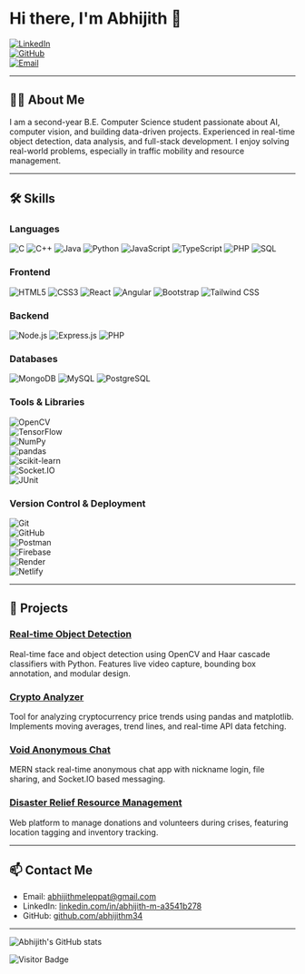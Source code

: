 # Hi there, I'm Abhijith 👋

[![LinkedIn](https://img.shields.io/badge/LinkedIn-abhijith-blue?style=flat&logo=linkedin&logoColor=white)](https://linkedin.com/in/abhijith-m-a3541b278)  
[![GitHub](https://img.shields.io/badge/GitHub-abhijithm34-black?style=flat&logo=github&logoColor=white)](https://github.com/abhijithm34)  
[![Email](https://img.shields.io/badge/Email-abhi%40gmail.com-c14438?style=flat&logo=gmail&logoColor=white)](mailto:abhijithmeleppat@gmail.com)

---

## 👨‍💻 About Me

I am a second-year B.E. Computer Science student passionate about AI, computer vision, and building data-driven projects. Experienced in real-time object detection, data analysis, and full-stack development. I enjoy solving real-world problems, especially in traffic mobility and resource management.

---

## 🛠️ Skills

### Languages  
![C](https://img.shields.io/badge/C-00599C?style=flat&logo=c&logoColor=white) 
![C++](https://img.shields.io/badge/C++-00599C?style=flat&logo=c%2B%2B&logoColor=white) 
![Java](https://img.shields.io/badge/Java-007396?style=flat&logo=java&logoColor=white) 
![Python](https://img.shields.io/badge/Python-3776AB?style=flat&logo=python&logoColor=white) 
![JavaScript](https://img.shields.io/badge/JavaScript-F7DF1E?style=flat&logo=javascript&logoColor=black) 
![TypeScript](https://img.shields.io/badge/TypeScript-3178C6?style=flat&logo=typescript&logoColor=white) 
![PHP](https://img.shields.io/badge/PHP-777BB4?style=flat&logo=php&logoColor=white) 
![SQL](https://img.shields.io/badge/SQL-4479A1?style=flat&logo=postgresql&logoColor=white)

### Frontend  
![HTML5](https://img.shields.io/badge/HTML5-E34F26?style=flat&logo=html5&logoColor=white) 
![CSS3](https://img.shields.io/badge/CSS3-1572B6?style=flat&logo=css3&logoColor=white) 
![React](https://img.shields.io/badge/React-61DAFB?style=flat&logo=react&logoColor=black) 
![Angular](https://img.shields.io/badge/Angular-DD0031?style=flat&logo=angular&logoColor=white) 
![Bootstrap](https://img.shields.io/badge/Bootstrap-7952B3?style=flat&logo=bootstrap&logoColor=white) 
![Tailwind CSS](https://img.shields.io/badge/Tailwind_CSS-38B2AC?style=flat&logo=tailwind-css&logoColor=white)

### Backend  
![Node.js](https://img.shields.io/badge/Node.js-339933?style=flat&logo=node.js&logoColor=white) 
![Express.js](https://img.shields.io/badge/Express.js-000000?style=flat&logo=express&logoColor=white) 
![PHP](https://img.shields.io/badge/PHP-777BB4?style=flat&logo=php&logoColor=white)

### Databases  
![MongoDB](https://img.shields.io/badge/MongoDB-47A248?style=flat&logo=mongodb&logoColor=white) 
![MySQL](https://img.shields.io/badge/MySQL-4479A1?style=flat&logo=mysql&logoColor=white) 
![PostgreSQL](https://img.shields.io/badge/PostgreSQL-4169E1?style=flat&logo=postgresql&logoColor=white)

### Tools & Libraries  
![OpenCV](https://img.shields.io/badge/OpenCV-5C3EE8?style=flat&logo=opencv&logoColor=white)  
![TensorFlow](https://img.shields.io/badge/TensorFlow-FF6F00?style=flat&logo=tensorflow&logoColor=white)  
![NumPy](https://img.shields.io/badge/NumPy-013243?style=flat&logo=numpy&logoColor=white)  
![pandas](https://img.shields.io/badge/pandas-150458?style=flat&logo=pandas&logoColor=white)  
![scikit-learn](https://img.shields.io/badge/scikit--learn-F7931E?style=flat&logo=scikit-learn&logoColor=white)  
![Socket.IO](https://img.shields.io/badge/Socket.IO-010101?style=flat&logo=socket.io&logoColor=white)  
![JUnit](https://img.shields.io/badge/JUnit-25A162?style=flat&logo=junit5&logoColor=white)

### Version Control & Deployment  
![Git](https://img.shields.io/badge/Git-F05032?style=flat&logo=git&logoColor=white)  
![GitHub](https://img.shields.io/badge/GitHub-181717?style=flat&logo=github&logoColor=white)  
![Postman](https://img.shields.io/badge/Postman-FF6C37?style=flat&logo=postman&logoColor=white)  
![Firebase](https://img.shields.io/badge/Firebase-FFCA28?style=flat&logo=firebase&logoColor=black)  
![Render](https://img.shields.io/badge/Render-0E2433?style=flat&logo=render&logoColor=white)  
![Netlify](https://img.shields.io/badge/Netlify-00C7B7?style=flat&logo=netlify&logoColor=white)

---

## 📂 Projects

### [Real-time Object Detection](https://github.com/abhijithm34/object-detection-realtime-opencv)  
Real-time face and object detection using OpenCV and Haar cascade classifiers with Python. Features live video capture, bounding box annotation, and modular design.

### [Crypto Analyzer](https://github.com/abhijithm34/crypto-analyzer)  
Tool for analyzing cryptocurrency price trends using pandas and matplotlib. Implements moving averages, trend lines, and real-time API data fetching.

### [Void Anonymous Chat](https://github.com/abhijithm34/void-anonymous-chat)  
MERN stack real-time anonymous chat app with nickname login, file sharing, and Socket.IO based messaging.

### [Disaster Relief Resource Management](https://github.com/abhijithm34/disaster-relief-resource-management-system)  
Web platform to manage donations and volunteers during crises, featuring location tagging and inventory tracking.

---

## 📫 Contact Me

- Email: [abhijithmeleppat@gmail.com](mailto:abhijithmeleppat@gmail.com)  
- LinkedIn: [linkedin.com/in/abhijith-m-a3541b278](https://linkedin.com/in/abhijith-m-a3541b278)  
- GitHub: [github.com/abhijithm34](https://github.com/abhijithm34)

---

![Abhijith's GitHub stats](https://github-readme-stats.vercel.app/api?username=abhijithm34&show_icons=true&theme=radical)

![Visitor Badge](https://visitor-badge.laobi.icu/badge?page_id=abhijithm34)
